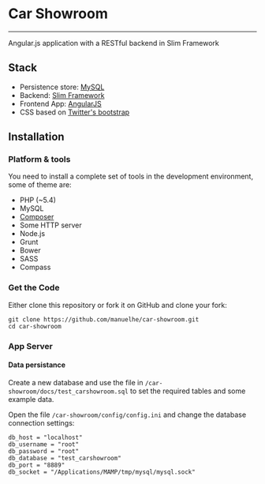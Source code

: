 # Car Showroom

***

Angular.js application with a RESTful backend in Slim Framework

## Stack

* Persistence store: [MySQL](http://www.mysql.com/)
* Backend: [Slim Framework](http://slimframework.com/)
* Frontend App: [AngularJS](http://www.angularjs.org/)
* CSS based on [Twitter's bootstrap](http://getbootstrap.com/)

## Installation

### Platform & tools

You need to install a complete set of tools in the development environment, some of theme are:

* PHP (~5.4)
* MySQL
* [Composer](http://getcomposer.org/)
* Some HTTP server
* Node.js
* Grunt
* Bower
* SASS
* Compass

### Get the Code

Either clone this repository or fork it on GitHub and clone your fork:

```
git clone https://github.com/manuelhe/car-showroom.git
cd car-showroom
```

### App Server

#### Data persistance

Create a new database and use the file in `/car-showroom/docs/test_carshowroom.sql` to set the required tables and some example data.

Open the file `/car-showroom/config/config.ini` and change the database connection settings:

```
db_host = "localhost"
db_username = "root"
db_password = "root"
db_database = "test_carshowroom"
db_port = "8889"
db_socket = "/Applications/MAMP/tmp/mysql/mysql.sock"
```
